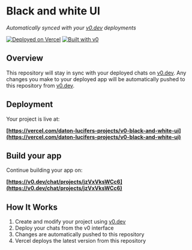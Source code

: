 # Black and white UI

*Automatically synced with your [v0.dev](https://v0.dev) deployments*

[![Deployed on Vercel](https://img.shields.io/badge/Deployed%20on-Vercel-black?style=for-the-badge&logo=vercel)](https://vercel.com/daton-lucifers-projects/v0-black-and-white-ui)
[![Built with v0](https://img.shields.io/badge/Built%20with-v0.dev-black?style=for-the-badge)](https://v0.dev/chat/projects/jzVxVksWCc6)

## Overview

This repository will stay in sync with your deployed chats on [v0.dev](https://v0.dev).
Any changes you make to your deployed app will be automatically pushed to this repository from [v0.dev](https://v0.dev).

## Deployment

Your project is live at:

**[https://vercel.com/daton-lucifers-projects/v0-black-and-white-ui](https://vercel.com/daton-lucifers-projects/v0-black-and-white-ui)**

## Build your app

Continue building your app on:

**[https://v0.dev/chat/projects/jzVxVksWCc6](https://v0.dev/chat/projects/jzVxVksWCc6)**

## How It Works

1. Create and modify your project using [v0.dev](https://v0.dev)
2. Deploy your chats from the v0 interface
3. Changes are automatically pushed to this repository
4. Vercel deploys the latest version from this repository
